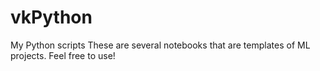 # vkPython
My Python scripts 
These are several notebooks that are templates of ML projects.
Feel free to use!
